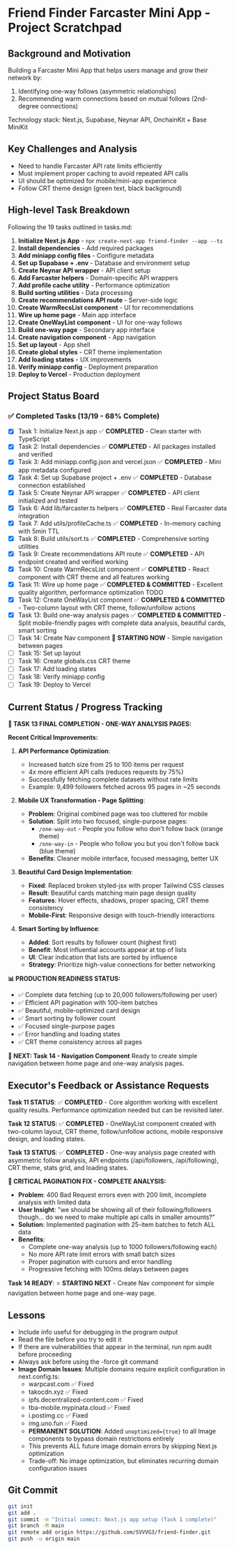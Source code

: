 # Friend Finder Farcaster Mini App - Project Scratchpad

## Background and Motivation

Building a Farcaster Mini App that helps users manage and grow their network by:
1. Identifying one-way follows (asymmetric relationships)
2. Recommending warm connections based on mutual follows (2nd-degree connections)

Technology stack: Next.js, Supabase, Neynar API, OnchainKit + Base MiniKit

## Key Challenges and Analysis

- Need to handle Farcaster API rate limits efficiently
- Must implement proper caching to avoid repeated API calls
- UI should be optimized for mobile/mini-app experience
- Follow CRT theme design (green text, black background)

## High-level Task Breakdown

Following the 19 tasks outlined in tasks.md:

1. **Initialize Next.js App** - `npx create-next-app friend-finder --app --ts`
2. **Install dependencies** - Add required packages
3. **Add miniapp config files** - Configure metadata
4. **Set up Supabase + .env** - Database and environment setup
5. **Create Neynar API wrapper** - API client setup
6. **Add Farcaster helpers** - Domain-specific API wrappers
7. **Add profile cache utility** - Performance optimization
8. **Build sorting utilities** - Data processing
9. **Create recommendations API route** - Server-side logic
10. **Create WarmRecsList component** - UI for recommendations
11. **Wire up home page** - Main app interface
12. **Create OneWayList component** - UI for one-way follows
13. **Build one-way page** - Secondary app interface
14. **Create navigation component** - App navigation
15. **Set up layout** - App shell
16. **Create global styles** - CRT theme implementation
17. **Add loading states** - UX improvements
18. **Verify miniapp config** - Deployment preparation
19. **Deploy to Vercel** - Production deployment

## Project Status Board

### ✅ Completed Tasks (13/19 - 68% Complete)
- [x] Task 1: Initialize Next.js app ✅ **COMPLETED** - Clean starter with TypeScript
- [x] Task 2: Install dependencies ✅ **COMPLETED** - All packages installed and verified
- [x] Task 3: Add miniapp.config.json and vercel.json ✅ **COMPLETED** - Mini app metadata configured
- [x] Task 4: Set up Supabase project + .env ✅ **COMPLETED** - Database connection established
- [x] Task 5: Create Neynar API wrapper ✅ **COMPLETED** - API client initialized and tested
- [x] Task 6: Add lib/farcaster.ts helpers ✅ **COMPLETED** - Real Farcaster data integration
- [x] Task 7: Add utils/profileCache.ts ✅ **COMPLETED** - In-memory caching with 5min TTL
- [x] Task 8: Build utils/sort.ts ✅ **COMPLETED** - Comprehensive sorting utilities 
- [x] Task 9: Create recommendations API route ✅ **COMPLETED** - API endpoint created and verified working
- [x] Task 10: Create WarmRecsList component ✅ **COMPLETED** - React component with CRT theme and all features working
- [x] Task 11: Wire up home page ✅ **COMPLETED & COMMITTED** - Excellent quality algorithm, performance optimization TODO
- [x] Task 12: Create OneWayList component ✅ **COMPLETED & COMMITTED** - Two-column layout with CRT theme, follow/unfollow actions
- [x] Task 13: Build one-way analysis pages ✅ **COMPLETED & COMMITTED** - Split mobile-friendly pages with complete data analysis, beautiful cards, smart sorting
- [ ] Task 14: Create Nav component 🚀 **STARTING NOW** - Simple navigation between pages
- [ ] Task 15: Set up layout
- [ ] Task 16: Create globals.css CRT theme
- [ ] Task 17: Add loading states
- [ ] Task 18: Verify miniapp config
- [ ] Task 19: Deploy to Vercel

## Current Status / Progress Tracking

**🎉 TASK 13 FINAL COMPLETION - ONE-WAY ANALYSIS PAGES:**

**Recent Critical Improvements:**
1. **API Performance Optimization**:
   - Increased batch size from 25 to 100 items per request
   - 4x more efficient API calls (reduces requests by 75%)
   - Successfully fetching complete datasets without rate limits
   - Example: 9,499 followers fetched across 95 pages in ~25 seconds

2. **Mobile UX Transformation - Page Splitting**:
   - **Problem**: Original combined page was too cluttered for mobile
   - **Solution**: Split into two focused, single-purpose pages:
     - `/one-way-out` - People you follow who don't follow back (orange theme)
     - `/one-way-in` - People who follow you but you don't follow back (blue theme)
   - **Benefits**: Cleaner mobile interface, focused messaging, better UX

3. **Beautiful Card Design Implementation**:
   - **Fixed**: Replaced broken styled-jsx with proper Tailwind CSS classes
   - **Result**: Beautiful cards matching main page design quality
   - **Features**: Hover effects, shadows, proper spacing, CRT theme consistency
   - **Mobile-First**: Responsive design with touch-friendly interactions

4. **Smart Sorting by Influence**:
   - **Added**: Sort results by follower count (highest first)
   - **Benefit**: Most influential accounts appear at top of lists
   - **UI**: Clear indication that lists are sorted by influence
   - **Strategy**: Prioritize high-value connections for better networking

**📊 PRODUCTION READINESS STATUS:**
- ✅ Complete data fetching (up to 20,000 followers/following per user)
- ✅ Efficient API pagination with 100-item batches
- ✅ Beautiful, mobile-optimized card design
- ✅ Smart sorting by follower count
- ✅ Focused single-purpose pages
- ✅ Error handling and loading states
- ✅ CRT theme consistency across all pages

**🎯 NEXT: Task 14 - Navigation Component**
Ready to create simple navigation between home page and one-way analysis pages.

## Executor's Feedback or Assistance Requests

**Task 11 STATUS**: ✅ **COMPLETED** - Core algorithm working with excellent quality results. Performance optimization needed but can be revisited later.

**Task 12 STATUS**: ✅ **COMPLETED** - OneWayList component created with two-column layout, CRT theme, follow/unfollow actions, mobile responsive design, and loading states.

**Task 13 STATUS**: ✅ **COMPLETED** - One-way analysis page created with asymmetric follow analysis, API endpoints (/api/followers, /api/following), CRT theme, stats grid, and loading states.

**🚨 CRITICAL PAGINATION FIX - COMPLETE ANALYSIS:**
- **Problem**: 400 Bad Request errors even with 200 limit, incomplete analysis with limited data
- **User Insight**: "we should be showing all of their following/followers though... do we need to make multiple api calls in smaller amounts?"
- **Solution**: Implemented pagination with 25-item batches to fetch ALL data
- **Benefits**: 
  - Complete one-way analysis (up to 1000 followers/following each)
  - No more API rate limit errors with small batch sizes
  - Proper pagination with cursors and error handling
  - Progressive fetching with 100ms delays between pages

**Task 14 READY**: ⭐ **STARTING NEXT** - Create Nav component for simple navigation between home page and one-way page.

## Lessons

- Include info useful for debugging in the program output
- Read the file before you try to edit it
- If there are vulnerabilities that appear in the terminal, run npm audit before proceeding
- Always ask before using the -force git command
- **Image Domain Issues**: Multiple domains require explicit configuration in next.config.ts:
  - warpcast.com ✅ Fixed
  - takocdn.xyz ✅ Fixed  
  - ipfs.decentralized-content.com ✅ Fixed
  - tba-mobile.mypinata.cloud ✅ Fixed
  - i.postimg.cc ✅ Fixed
  - img.uno.fun ✅ Fixed
  - **PERMANENT SOLUTION**: Added `unoptimized={true}` to all Image components to bypass domain restrictions entirely
  - This prevents ALL future image domain errors by skipping Next.js optimization
  - Trade-off: No image optimization, but eliminates recurring domain configuration issues

## Git Commit

```bash
git init
git add .
git commit -m "Initial commit: Next.js app setup (Task 1 complete)"
git branch -M main
git remote add origin https://github.com/SVVVG3/friend-finder.git
git push -u origin main
``` 